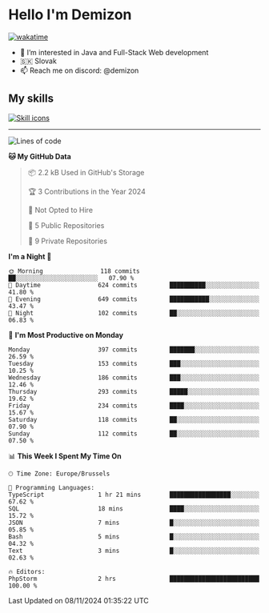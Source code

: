 # Hello I'm Demizon
[![wakatime](https://wakatime.com/badge/user/6ad1949f-d6d7-44f9-9eee-c35e54cc499b.svg)](https://wakatime.com/@6ad1949f-d6d7-44f9-9eee-c35e54cc499b)
- 👀 I’m interested in Java and Full-Stack Web development
- 🇸🇰 Slovak
- 📫 Reach me on discord: @demizon

## My skills
[![Skill icons](https://skillicons.dev/icons?i=java,js,ts,html,css,react,nextjs,tailwind,supabase,py,git,docker,linux,mysql,postgres,mongo&theme=dark)](https://github.com/Demizon3433)

---

<!--START_SECTION:waka-->
![Lines of code](https://img.shields.io/badge/From%20Hello%20World%20I%27ve%20Written-422.1%20thousand%20lines%20of%20code-blue)

**🐱 My GitHub Data** 

> 📦 2.2 kB Used in GitHub's Storage 
 > 
> 🏆 3 Contributions in the Year 2024
 > 
> 🚫 Not Opted to Hire
 > 
> 📜 5 Public Repositories 
 > 
> 🔑 9 Private Repositories 
 > 
**I'm a Night 🦉** 

```text
🌞 Morning                118 commits         ██░░░░░░░░░░░░░░░░░░░░░░░   07.90 % 
🌆 Daytime                624 commits         ██████████░░░░░░░░░░░░░░░   41.80 % 
🌃 Evening                649 commits         ███████████░░░░░░░░░░░░░░   43.47 % 
🌙 Night                  102 commits         ██░░░░░░░░░░░░░░░░░░░░░░░   06.83 % 
```
📅 **I'm Most Productive on Monday** 

```text
Monday                   397 commits         ███████░░░░░░░░░░░░░░░░░░   26.59 % 
Tuesday                  153 commits         ███░░░░░░░░░░░░░░░░░░░░░░   10.25 % 
Wednesday                186 commits         ███░░░░░░░░░░░░░░░░░░░░░░   12.46 % 
Thursday                 293 commits         █████░░░░░░░░░░░░░░░░░░░░   19.62 % 
Friday                   234 commits         ████░░░░░░░░░░░░░░░░░░░░░   15.67 % 
Saturday                 118 commits         ██░░░░░░░░░░░░░░░░░░░░░░░   07.90 % 
Sunday                   112 commits         ██░░░░░░░░░░░░░░░░░░░░░░░   07.50 % 
```


📊 **This Week I Spent My Time On** 

```text
🕑︎ Time Zone: Europe/Brussels

💬 Programming Languages: 
TypeScript               1 hr 21 mins        █████████████████░░░░░░░░   67.62 % 
SQL                      18 mins             ████░░░░░░░░░░░░░░░░░░░░░   15.72 % 
JSON                     7 mins              █░░░░░░░░░░░░░░░░░░░░░░░░   05.85 % 
Bash                     5 mins              █░░░░░░░░░░░░░░░░░░░░░░░░   04.32 % 
Text                     3 mins              █░░░░░░░░░░░░░░░░░░░░░░░░   02.63 % 

🔥 Editors: 
PhpStorm                 2 hrs               █████████████████████████   100.00 % 
```


 Last Updated on 08/11/2024 01:35:22 UTC
<!--END_SECTION:waka-->
